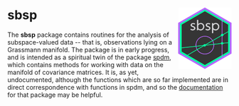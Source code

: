 # sbsp <img src='man/figures/logo.png' align="right" height="138.5" />

The **sbsp** package contains routines for the analysis of subspace-valued data -- that is, observations lying on a Grassmann manifold. The package is in early progress, and is intended as a spiritual twin of the package [spdm](https://github.com/areshenk-rpackages/spdm), which contains methods for working with data on the manifold of covariance matrices. It is, as yet, undocumented, although the functions which are so far implemented are in direct correspondence with functions in spdm, and so the [documentation](https://areshenk-rpackages.github.io/spdm/) for that package may be helpful.
